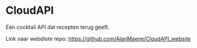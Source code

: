 # CloudAPI
Een cocktail API dat recepten terug geeft.

Link naar webdiste repo: https://github.com/AlanMaene/CloudAPI_website
